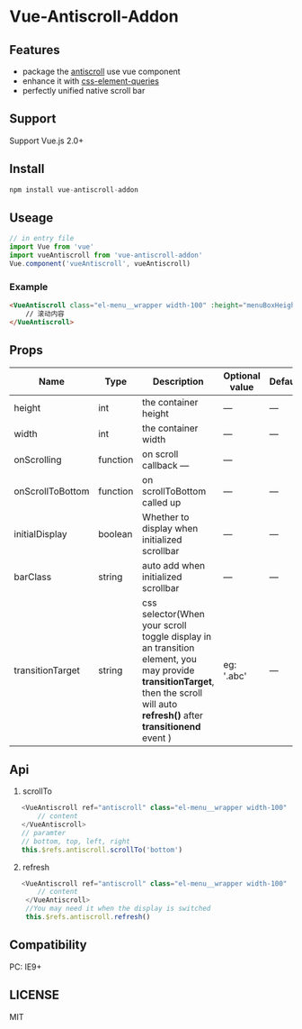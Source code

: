 # Vue-Antiscroll-Addon


## Features
+ package the [antiscroll](https://github.com/Automattic/antiscroll "antiscroll") use vue component
+ enhance it with [css-element-queries](https://github.com/marcj/css-element-queries "css-element-queries")
+ perfectly unified native scroll bar

## Support

Support Vue.js 2.0+


## Install

```javascript
npm install vue-antiscroll-addon
```

## Useage
```javascript
// in entry file
import Vue from 'vue'
import vueAntiscroll from 'vue-antiscroll-addon'
Vue.component('vueAntiscroll', vueAntiscroll)
```

### Example
```html
<VueAntiscroll class="el-menu__wrapper width-100" :height="menuBoxHeight">
    // 滚动内容
</VueAntiscroll>
```

## Props

| Name    | Type    | Description   |  Optional value | Default |
| ------------- |-------| -----| ----| -------|
| height |int|the container height| —|—|
| width |int|the container width| —|—|
| onScrolling |function|on scroll callback —|—|
| onScrollToBottom |function|on scrollToBottom called up| —|—|
| initialDisplay |boolean|Whether to display when initialized scrollbar| —|—|
| barClass |string|auto add when initialized scrollbar| —|—|
| transitionTarget |string|css selector(When your scroll toggle display in an transition element, you may provide **transitionTarget**, then the scroll will auto **refresh()** after **transitionend** event )| eg: '.abc'|—|
## Api
1. scrollTo

```javascript
   <VueAntiscroll ref="antiscroll" class="el-menu__wrapper width-100" :height="menuBoxHeight">
       // content
   </VueAntiscroll>
   // paramter
   // bottom, top, left, right
   this.$refs.antiscroll.scrollTo('bottom')
```
2. refresh
```javascript
   <VueAntiscroll ref="antiscroll" class="el-menu__wrapper width-100" :height="menuBoxHeight">
       // content
    </VueAntiscroll>
    //You may need it when the display is switched
    this.$refs.antiscroll.refresh()
```
## Compatibility

PC: IE9+

## LICENSE

MIT
